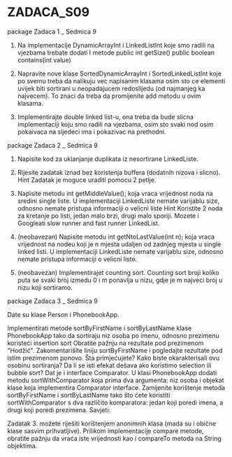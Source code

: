 # ZADACA_S09
package Zadaca 1 _ Sedmica 9

1) Na implementacije DynamicArrayInt i LinkedListInt koje smo radili na vjezbama trebate 
dodati I metode
public int getSize()
public boolean contains(int value)

2) Napravite nove klase SortedDynamicArrayInt i SortedLinkedListInt koje po svemu treba da 
nalikuju vec napisanim klasama osim sto ce elementi uvijek biti sortirani u neopadajucem 
redoslijedu (od najmanjeg ka najvecem). To znaci da treba da promijenite add metodu u 
ovim klasama.

3) Implementirajte double linked list-u, ona treba da bude slicna implementaciji koju smo radili 
na vjezbama, osim sto svaki nod osim pokaivaca na sljedeci ima i pokazivac na prethodni.


package Zadaca 2 _ Sedmica 9

1) Napisite kod za uklanjanje duplikata iz nesortirane LinkedListe.
2) Rijesite zadatak iznad bez koristenja buffera (dodatnih nizova i slicno).
Hint
Zadatak je moguce uraditi pomocu 2 petlje.

3) Napisite metodu int getMiddleValue(); koja vraca vrijednost noda na sredini single liste. U 
implementaciji LinkedListe nemate varijablu size, odnosno nemate pristupa informaciji o 
velicni liste
Hint
Koristite 2 noda za kretanje po listi, jedan malo brzi, drugi malo sporiji. Mozete i Googleati 
slow runner and fast runner LinkedList. 

4) (neobavezan) Napisite metodu int getNtoLastValue(int n); koja vraca vrijednost na nodeu 
koji je n mjesta udaljen od zadnjeg mjesta u single linked listi. U implementaciji LinkedListe 
nemate varijablu size, odnosno nemate pristupa informaciji o velicni liste.

5) (neobavezan) Implementirajet counting sort. Counting sort broji koliko puta se svaki broj 
izmedu 0 i m ponavlja u nizu, gdje je m najveci broj u nizu koji sortiramo.

package Zadaca 3 _ Sedmica 9

Date su klase Person i PhonebookApp.

Implementirati metode sortByFirstName i sortByLastName klase PhonebookApp tako da sortiraju niz osoba po imenu, odnosno prezimenu koristeći insertion sort
Obratite pažnju na rezultate pod prezimenom "Hodžić". Zakomentarišite liniju sortByFirstName i pogledajte rezultate pod istim prezimenom ponovo. Šta primjećujete? Kako biste okarakterisali ovu osobinu sortiranja? Da li se isti efekat dešava ako koristimo selection ili bubble sort?
Dat je i interface Comparator. U klasi PhonebookApp dodati metodu sortWithComparator koja prima dva argumenta: niz osoba i objekat klase koja implementira Comparator interface. Zamijenite korištenje metoda sortByFirstName i sortByLastName tako što ćete koristiti sortWithComparator s dva različito komparatora: jedan koji poredi imena, a drugi koji poredi prezimena.
Savjeti:

Zadatak 3. možete riješiti korištenjem anonimnih klasa (mada su i obične klase sasvim prihvatljive).
Prilikom implementacije compare metode, obratite pažnju da vraća iste vrijednosti kao i compareTo metoda na String objektima.
